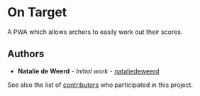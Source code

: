 # On Target

A PWA which allows archers to easily work out their scores.

## Authors

* **Natalie de Weerd** - *Initial work* - [nataliedeweerd](https://github.com/nataliedeweerd)

See also the list of [contributors](https://github.com/nataliedeweerd/blank_website/graphs/contributors) who participated in this project.
